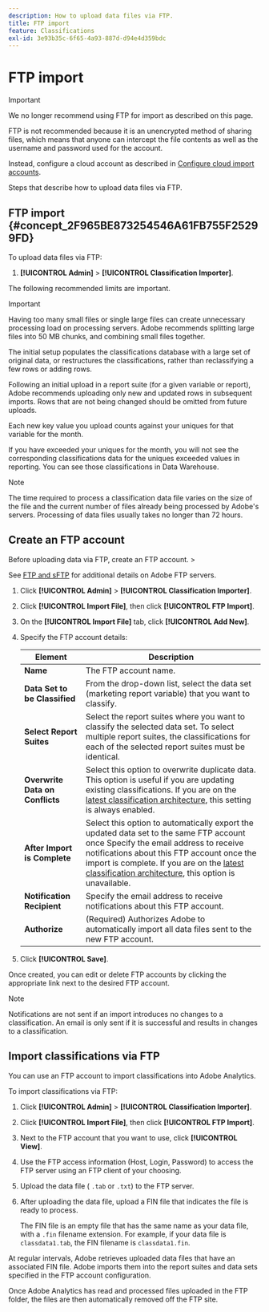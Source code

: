 ```yaml
---
description: How to upload data files via FTP.
title: FTP import
feature: Classifications
exl-id: 3e93b35c-6f65-4a93-887d-d94e4d359bdc
---
```

# FTP import

>[!IMPORTANT]
>
>We no longer recommend using FTP for import as described on this page. 
>
>FTP is not recommended because it is an unencrypted method of sharing files, which means that anyone can intercept the file contents as well as the username and password used for the account. 
>
>Instead, configure a cloud account as described in [Configure cloud import accounts](/help/components/locations/configure-import-accounts.md).

Steps that describe how to upload data files via FTP.

## FTP import {#concept_2F965BE873254546A61FB755F25299FD}

To upload data files via FTP:

1. **[!UICONTROL Admin]** > **[!UICONTROL Classification Importer]**.

The following recommended limits are important.

>[!IMPORTANT]
>
>Having too many small files or single large files can create unnecessary processing load on processing servers. Adobe recommends splitting large files into 50 MB chunks, and combining small files together.

The initial setup populates the classifications database with a large set of original data, or restructures the classifications, rather than reclassifying a few rows or adding rows.

Following an initial upload in a report suite (for a given variable or report), Adobe recommends uploading only new and updated rows in subsequent imports. Rows that are not being changed should be omitted from future uploads.

Each new key value you upload counts against your uniques for that variable for the month.

If you have exceeded your uniques for the month, you will not see the corresponding classifications data for the uniques exceeded values in reporting. You can see those classifications in Data Warehouse.

>[!NOTE]
>
>The time required to process a classification data file varies on the size of the file and the current number of files already being processed by Adobe's servers. Processing of data files usually takes no longer than 72 hours.

## Create an FTP account

Before uploading data via FTP, create an FTP account. >

See [FTP and sFTP](/help/export/ftp-and-sftp/ftp-overview.md) for additional details on Adobe FTP servers.

1. Click **[!UICONTROL Admin]** > **[!UICONTROL Classification Importer]**.
1. Click **[!UICONTROL Import File]**, then click **[!UICONTROL FTP Import]**.
1. On the **[!UICONTROL Import File]** tab, click **[!UICONTROL Add New]**.
1. Specify the FTP account details:

   |  Element  | Description  |
   |---|---|
   |  **Name**  | The FTP account name.  |
   |  **Data Set to be Classified**  | From the drop-down list, select the data set (marketing report variable) that you want to classify.  |
   |  **Select Report Suites**  | Select the report suites where you want to classify the selected data set. To select multiple report suites, the classifications for each of the selected report suites must be identical.  |
   |  **Overwrite Data on Conflicts**  | Select this option to overwrite duplicate data. This option is useful if you are updating existing classifications. If you are on the [latest classification architecture](../sets/overview.md), this setting is always enabled. |
   |  **After Import is Complete**  | Select this option to automatically export the updated data set to the same FTP account once Specify the email address to receive notifications about this FTP account once the import is complete. If you are on the [latest classification architecture](../sets/overview.md), this option is unavailable.  |
   |  **Notification Recipient**  | Specify the email address to receive notifications about this FTP account.  |
   |  **Authorize**  | (Required) Authorizes Adobe to automatically import all data files sent to the new FTP account.  |

1. Click **[!UICONTROL Save]**.

Once created, you can edit or delete FTP accounts by clicking the appropriate link next to the desired FTP account.

>[!NOTE]
>
>Notifications are not sent if an import introduces no changes to a classification. An email is only sent if it is successful and results in changes to a classification.

## Import classifications via FTP

You can use an FTP account to import classifications into Adobe Analytics.

To import classifications via FTP:

1. Click **[!UICONTROL Admin]** > **[!UICONTROL Classification Importer]**.
1. Click **[!UICONTROL Import File]**, then click **[!UICONTROL FTP Import]**.
1. Next to the FTP account that you want to use, click **[!UICONTROL View]**.
1. Use the FTP access information (Host, Login, Password) to access the FTP server using an FTP client of your choosing.
1. Upload the data file ( `.tab` or `.txt`) to the FTP server.
1. After uploading the data file, upload a FIN file that indicates the file is ready to process.

   The FIN file is an empty file that has the same name as your data file, with a `.fin` filename extension. For example, if your data file is `classdata1.tab`, the FIN filename is `classdata1.fin`.

At regular intervals, Adobe retrieves uploaded data files that have an associated FIN file. Adobe imports them into the report suites and data sets specified in the FTP account configuration.

Once Adobe Analytics has read and processed files uploaded in the FTP folder, the files are then automatically removed off the FTP site.
